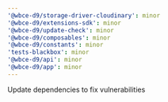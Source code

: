 ```yaml
---
'@wbce-d9/storage-driver-cloudinary': minor
'@wbce-d9/extensions-sdk': minor
'@wbce-d9/update-check': minor
'@wbce-d9/composables': minor
'@wbce-d9/constants': minor
'tests-blackbox': minor
'@wbce-d9/api': minor
'@wbce-d9/app': minor
---
```


Update dependencies to fix vulnerabilities
